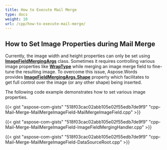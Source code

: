 ```yaml
---
title: How to Execute Mail Merge
type: docs
weight: 10
url: /cpp/how-to-execute-mail-merge/
---
```


## **How to Set Image Properties during Mail Merge**

Currently, the image width and height properties can only be set using [**ImageFieldMergingArgs**](https://apireference.aspose.com/cpp/words/class/aspose.words.mail_merging.image_field_merging_args/) class. Sometimes it requires controlling various image properties like [**WrapType**](https://apireference.aspose.com/cpp/words/namespace/aspose.words.drawing/#a211270c1edcc434e5a65e88553fa99ba) while merging an image merge field to fine-tune the resulting image. To overcome this issue, Aspose.Words provides [**ImageFieldMergingArgs.Shape**](https://apireference.aspose.com/cpp/words/class/aspose.words.mail_merging.image_field_merging_args/#a0e52ccdbde77472da894ac0a7dfcaad7) property which facilitates to get full control over the image (or any other shape) being inserted.

The following code example demonstrates how to set various image properties. 

{{< gist "aspose-com-gists" "518f03cac02abb105e02f55edb7de9f9" "cpp-Mail-Merge-MailMergeImageField-MailMergeImageField.cpp" >}}

{{< gist "aspose-com-gists" "518f03cac02abb105e02f55edb7de9f9" "cpp-Mail-Merge-MailMergeImageField-ImageFieldMergingHandler.cpp" >}}

{{< gist "aspose-com-gists" "518f03cac02abb105e02f55edb7de9f9" "cpp-Mail-Merge-MailMergeImageField-DataSourceRoot.cpp" >}}
